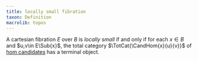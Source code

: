 ```yaml
---
title: locally small fibration
taxon: Definition
macrolib: topos
---
```


A cartesian fibration $E$ over $B$ is *locally small* if and only if for
each $x\in B$ and $u,v\in E\Sub{x}$, the total category $\TotCat{\CandHom{x}{u}{v}}$ of [hom candidates](frct-001C)
has a terminal object.

